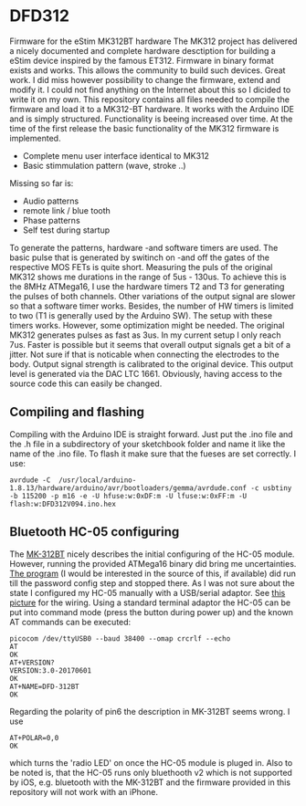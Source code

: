 # DFD312
Firmware for the eStim MK312BT hardware
The MK312 project has delivered a nicely documented and complete hardware desctiption for building a eStim device inspired by the famous ET312. Firmware in binary format exists and works. This allows the community to build such devices. Great work. I did miss however possibility to change the firmware, extend and modify it. I could not find anything on the Internet about this so I dicided to write it on my own. This repository contains all files needed to compile the firmware and load it to a MK312-BT hardware. It works with the Arduino IDE and is simply structured. Functionality is beeing increased over time. At the time of the first release the basic functionality of the MK312 firmware is implemented. 
- Complete menu user interface identical to MK312
- Basic stimmulation pattern (wave, stroke ..)

Missing so far is:
- Audio patterns
- remote link / blue tooth
- Phase patterns
- Self test during startup

To generate the patterns, hardware -and software timers are used. The basic pulse that is generated by switinch on -and off the gates of the respective MOS FETs is quite short. Measuring the puls of the original MK312 shows me durations in the range of 5us - 130us. To achieve this is the 8MHz ATMega16, I use the hardware timers T2 and T3 for generating the pulses of both channels. Other variations of the output signal are slower so that a software timer works. Besides, the number of HW timers is limited to two (T1 is generally used by the Arduino SW).  The setup with these timers works. However, some optimization might be needed. The original MK312 generates pulses as fast as 3us. In my current setup I only reach 7us. Faster is possible but it seems that overall output signals get a bit of a jitter. Not sure if that is noticable when connecting the electrodes to  the body. Output signal strength is calibrated to the original device. This output level is generated via the DAC LTC 1661. Obviously, having access to the source code this can easily be changed.

## Compiling and flashing
Compiling with the Arduino IDE is straight forward. Just put the .ino file and the .h file in a subdirectory of your sketchbook folder and name it like the name of the .ino file.
To flash it make sure that the fueses are set correctly. I use:

`avrdude -C  /usr/local/arduino-1.8.13/hardware/arduino/avr/bootloaders/gemma/avrdude.conf -c usbtiny -b 115200 -p m16 -e -U hfuse:w:0xDF:m -U lfuse:w:0xFF:m -U flash:w:DFD312V094.ino.hex`

## Bluetooth HC-05 configuring
The [MK-312BT](https://github.com/CrashOverride85/mk312-bt/tree/master/bluetooth_conf) nicely describes the initial configuring of the HC-05 module. However, running the provided ATMega16 binary did bring me uncertainties. [The program](https://github.com/CrashOverride85/mk312-bt/blob/master/bluetooth_conf/MK-312BT%20V1.2%20HC-05%20Initialization%20ATMEGA16.bin) (I would be interested in the source of this, if available) did run till the password config step and stopped there. As I was not sure about the state I configured my HC-05 manually with a USB/serial adaptor. See [this picture](https://github.com/MauiKano/DFD312/blob/main/hc-05-config.jpg) for the wiring. Using a standard terminal adaptor the HC-05 can be put into command mode (press the button during power up) and the known AT commands can be executed:

```
picocom /dev/ttyUSB0 --baud 38400 --omap crcrlf --echo
AT
OK
AT+VERSION?
VERSION:3.0-20170601
OK
AT+NAME=DFD-312BT
OK
```

Regarding the polarity of pin6 the description in MK-312BT seems wrong. I use
```
AT+POLAR=0,0
OK
```

which turns the 'radio LED' on once the HC-05 module is pluged in.
Also to be noted is, that the HC-05 runs only bluethooth v2 which is not supported by iOS, e.g. bluetooth with the MK-312BT and the firmware provided in this repository will not work with an iPhone.

